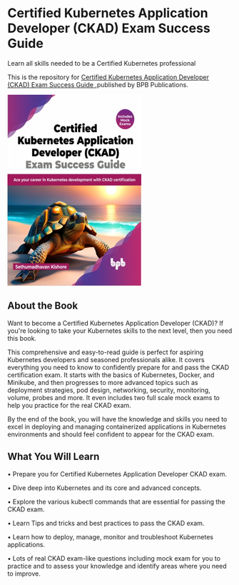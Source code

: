 # Certified Kubernetes Application Developer (CKAD) Exam Success Guide

Learn all skills needed to be a Certified Kubernetes professional

This is the repository for [Certified Kubernetes Application Developer (CKAD) Exam Success Guide
](https://bpbonline.com/products/certified-kubernetes-application-developer-ckad-exam-success-guide?variant=42896941973704),published by BPB Publications.

<img src="9789355515698.jpg">

## About the Book
Want to become a Certified Kubernetes Application Developer (CKAD)? If you're looking to take your Kubernetes skills to the next level, then you need this book.

This comprehensive and easy-to-read guide is perfect for aspiring Kubernetes developers and seasoned professionals alike. It covers everything you need to know to confidently prepare for and pass the CKAD certification exam. It starts with the basics of Kubernetes, Docker, and Minikube, and then progresses to more advanced topics such as deployment strategies, pod design, networking, security, monitoring, volume, probes and more. It even includes two full scale mock exams to help you practice for the real CKAD exam. 

By the end of the book, you will have the knowledge and skills you need to excel in deploying and managing containerized applications in Kubernetes environments and should feel confident to appear for the CKAD exam.

## What You Will Learn
•  Prepare you for Certified Kubernetes Application Developer CKAD exam.

•  Dive deep into Kubernetes and its core and advanced concepts.

•  Explore the various kubectl commands that are essential for passing the CKAD exam.

•  Learn Tips and tricks and best practices to pass the CKAD exam.

•  Learn how to deploy, manage, monitor and troubleshoot  Kubernetes applications.

•  Lots of real CKAD exam-like questions including mock exam for you to practice and to assess your knowledge and identify areas where you need to improve.
